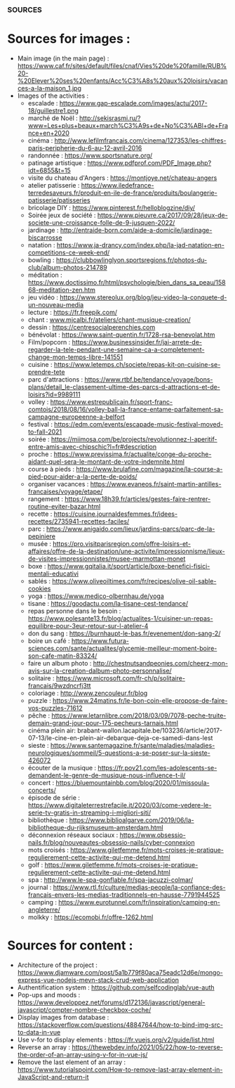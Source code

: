 ### SOURCES  

# Sources for images : 
- Main image (in the main page) : https://www.caf.fr/sites/default/files/cnaf/Vies%20de%20famille/RUB%20-%20Elever%20ses%20enfants/Acc%C3%A8s%20aux%20loisirs/vacances-a-la-maison_1.jpg
- Images of the activities :
    - escalade : https://www.gap-escalade.com/images/actu/2017-18/guillestre1.png 
    - marché de Noël : http://sekisrasmi.ru/?www=Les+plus+beaux+march%C3%A9s+de+No%C3%ABl+de+France+en+2020 
    - cinéma : http://www.lefilmfrancais.com/cinema/127353/les-chiffres-paris-peripherie-du-6-au-12-avril-2016 
    - randonnée : https://www.sportsnature.org/ 
    - patinage artistique : https://www.pdfprof.com/PDF_Image.php?idt=6855&t=15
    - visite du chateau d'Angers : https://montjoye.net/chateau-angers
    - atelier patisserie : https://www.iledefrance-terredesaveurs.fr/produit-en-ile-de-france/produits/boulangerie-patisserie/patisseries 
    - bricolage DIY : https://www.pinterest.fr/helloblogzine/diy/ 
    - Soirée jeux de société : https://www.pieuvre.ca/2017/09/28/jeux-de-societe-une-croissance-folle-de-9-jusquen-2022/ 
    - jardinage : http://entraide-born.com/aide-a-domicile/jardinage-biscarrosse
    - natation : https://www.ja-drancy.com/index.php/la-jad-natation-en-competitions-ce-week-end/
    - bowling : https://clubbowlinglyon.sportsregions.fr/photos-du-club/album-photos-214789 
    - méditation : https://www.doctissimo.fr/html/psychologie/bien_dans_sa_peau/15868-meditation-zen.htm 
    - jeu vidéo : https://www.stereolux.org/blog/jeu-video-la-conquete-d-un-nouveau-media 
    - lecture : https://fr.freepik.com/ 
    - chant : www.mjcalbi.fr/ateliers/chant-musique-creation/
    - dessin : https://centresocialperenchies.com
    - bénévolat : https://www.saint-quentin.fr/1728-rsa-benevolat.htm 
    - Film/popcorn : https://www.businessinsider.fr/jai-arrete-de-regarder-la-tele-pendant-une-semaine-ca-a-completement-change-mon-temps-libre-141551 
    - cuisine : https://www.letemps.ch/societe/repas-kit-on-cuisine-se-prendre-tete 
    - parc d'attractions : https://www.rtbf.be/tendance/voyage/bons-plans/detail_le-classement-ultime-des-parcs-d-attractions-et-de-loisirs?id=9989111 
    - volley : https://www.estrepublicain.fr/sport-franc-comtois/2018/08/16/volley-ball-la-france-entame-parfaitement-sa-campagne-europeenne-a-belfort
    - festival : https://edm.com/events/escapade-music-festival-moved-to-fall-2021
    - soirée : https://miimosa.com/be/projects/revolutionnez-l-aperitif-entre-amis-avec-chipschic?l=fr#description
    - proche : https://www.previssima.fr/actualite/conge-du-proche-aidant-quel-sera-le-montant-de-votre-indemnite.html
    - course à pieds : https://www.brulafine.com/magazine/la-course-a-pied-pour-aider-a-la-perte-de-poids/
    - organiser vacances : https://www.evaneos.fr/saint-martin-antilles-francaises/voyage/etape/
    - rangement : https://www.18h39.fr/articles/gestes-faire-rentrer-routine-eviter-bazar.html 
    - recette : https://cuisine.journaldesfemmes.fr/idees-recettes/2735941-recettes-faciles/ 
    - parc : https://www.anigaido.com/lieux/jardins-parcs/parc-de-la-pepiniere
    - musée : https://pro.visitparisregion.com/offre-loisirs-et-affaires/offre-de-la-destination/une-activite/impressionnisme/lieux-de-visites-impressionnistes/musee-marmottan-monet
    - boxe : https://www.gqitalia.it/sport/article/boxe-benefici-fisici-mentali-educativi 
    - sablés : https://www.oliveoiltimes.com/fr/recipes/olive-oil-sable-cookies 
    - yoga : https://www.medico-olbernhau.de/yoga 
    - tisane : https://goodactu.com/la-tisane-cest-tendance/
    - repas personne dans le besoin : https://www.polesante13.fr/blog/actualites-1/cuisiner-un-repas-equilibre-pour-3eur-retour-sur-l-atelier-4 
    - don du sang : https://burnhaupt-le-bas.fr/evenement/don-sang-2/
    - boire un café : https://www.futura-sciences.com/sante/actualites/glycemie-meilleur-moment-boire-son-cafe-matin-83324/
    - faire un album photo : http://chestnutsandpeonies.com/cheerz-mon-avis-sur-la-creation-dalbum-photo-personnalise/
    - solitaire : https://www.microsoft.com/fr-ch/p/solitaire-francais/9wzdncrfj3tt
    - coloriage : http://www.zencouleur.fr/blog
    - puzzle : https://www.24matins.fr/le-bon-coin-elle-propose-de-faire-vos-puzzles-71612
    - pêche : https://www.letarnlibre.com/2018/03/09/7078-peche-truite-demain-grand-jour-pour-175-pecheurs-tarnais.html
    - cinéma plein air: brabant-wallon.lacapitale.be/103236/article/2017-07-13/le-cine-en-plein-air-debarque-deja-ce-samedi-dans-lest
    - sieste : https://www.santemagazine.fr/sante/maladies/maladies-neurologiques/sommeil/5-questions-a-se-poser-sur-la-sieste-426072
    - écouter de la musique : https://fr.pov21.com/les-adolescents-se-demandent-le-genre-de-musique-nous-influence-t-il/
    - concert : https://bluemountainbb.com/blog/2020/01/missoula-concerts/
    - épisode de série : https://www.digitaleterrestrefacile.it/2020/03/come-vedere-le-serie-tv-gratis-in-streaming-i-migliori-siti/
    - bibliothèque : https://www.biblioalgarve.com/2019/06/la-bibliotheque-du-rijksmuseum-amsterdam.html
    - déconnexion réseaux sociaux : https://www.obsessio-nails.fr/blog/nouveautes-obsessio-nails/cyber-connexion
    - mots croisés : https://www.giletfemme.fr/mots-croises-je-pratique-regulierement-cette-activite-qui-me-detend.html
    - golf : https://www.giletfemme.fr/mots-croises-je-pratique-regulierement-cette-activite-qui-me-detend.html 
    - spa : http://www.le-spa-gonflable.fr/spa-jacuzzi-colmar/ 
    - journal : https://www.rtl.fr/culture/medias-people/la-confiance-des-francais-envers-les-medias-traditionnels-en-hausse-7791944525
    - camping : https://www.eurotunnel.com/fr/inspiration/camping-en-angleterre/
    - molkky : https://ecomobi.fr/offre-1262.html
  
  
# Sources for content : 
- Architecture of the project : https://www.djamware.com/post/5a1b779f80aca75eadc12d6e/mongo-express-vue-nodejs-mevn-stack-crud-web-application
- Authentification system : https://github.com/selfcodinglab/vue-auth
- Pop-ups and moods : https://www.developpez.net/forums/d172136/javascript/general-javascript/compter-nombre-checkbox-coche/
- Display images from database : https://stackoverflow.com/questions/48847644/how-to-bind-img-src-to-data-in-vue
- Use v-for to display elements : https://fr.vuejs.org/v2/guide/list.html
- Reverse an array : https://thewebdev.info/2021/05/22/how-to-reverse-the-order-of-an-array-using-v-for-in-vue-js/
- Remove the last element of an array : https://www.tutorialspoint.com/How-to-remove-last-array-element-in-JavaScript-and-return-it
